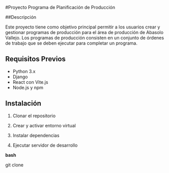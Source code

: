 #Proyecto Programa de Planificación de Producción

##Descripción

Este proyecto tiene como objetivo principal permitir a los usuarios crear y gestionar programas de producción para el área de producción de Abasolo Vallejo. Los programas de producción consisten en un conjunto de órdenes de trabajo que se deben ejecutar para completar un programa.

## Requisitos Previos

- Python 3.x
- Django
- React con Vite.js
- Node.js y npm

## Instalación

1. Clonar el repositorio

2. Crear y activar entorno virtual

3. Instalar dependencias

4. Ejecutar servidor de desarrollo

**bash**

git clone 